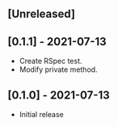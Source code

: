 ## [Unreleased]

## [0.1.1] - 2021-07-13

- Create RSpec test.
- Modify private method.

## [0.1.0] - 2021-07-13

- Initial release
